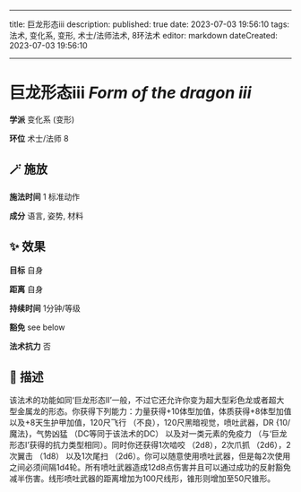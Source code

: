 
---
title: 巨龙形态iii
description: 
published: true
date: 2023-07-03 19:56:10
tags: 法术, 变化系, 变形, 术士/法师法术, 8环法术
editor: markdown
dateCreated: 2023-07-03 19:56:10

---

# **巨龙形态iii** *Form of the dragon iii*

**学派** 变化系 (变形) 

**环位** 术士/法师 8

## 🪄 施放

**施法时间** 1 标准动作

**成分** 语言, 姿势, 材料

## ✨ 效果 

**目标** 自身 

**距离** 自身  

**持续时间** 1分钟/等级 

**豁免** see below

**法术抗力** 否

## 📖 描述

该法术的功能如同‘巨龙形态II’一般，不过它还允许你变为超大型彩色龙或者超大型金属龙的形态。你获得下列能力：力量获得+10体型加值，体质获得+8体型加值以及+8天生护甲加值，120尺飞行 （不良），120尺黑暗视觉，喷吐武器，DR {10/魔法}，气势凶猛 （DC等同于该法术的DC） 以及对一类元素的免疫力 （与‘巨龙形态I’获得的抗力类型相同）。同时你还获得1次啮咬 （2d8），2次爪抓 （2d6），2次翼击 （1d8） 以及1次尾扫 （2d6）。你可以随意使用喷吐武器，但是每2次使用之间必须间隔1d4轮。所有喷吐武器造成12d8点伤害并且可以通过成功的反射豁免减半伤害。线形喷吐武器的距离增加为100尺线形，锥形则增加至50尺锥形。
    